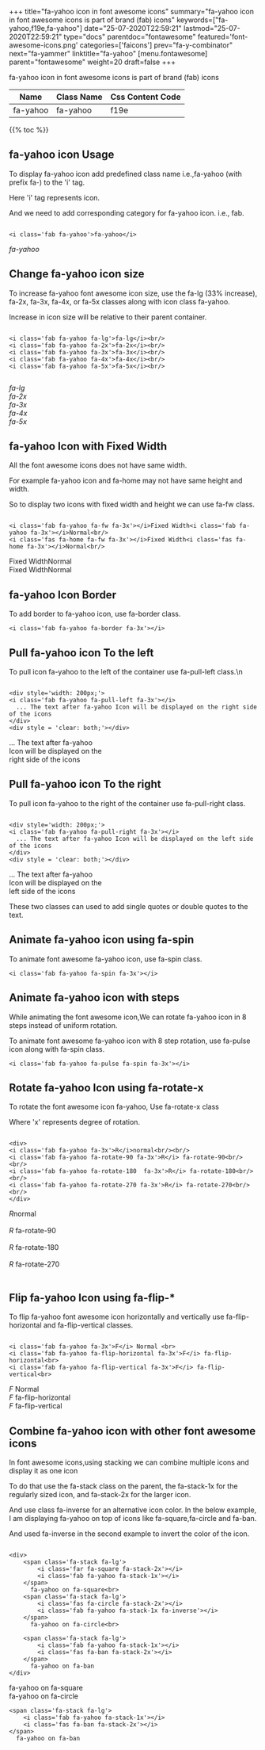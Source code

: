 +++
title="fa-yahoo icon in font awesome icons"
summary="fa-yahoo icon in font awesome icons is part of brand (fab) icons"
keywords=["fa-yahoo,f19e,fa-yahoo"]
date="25-07-2020T22:59:21"
lastmod="25-07-2020T22:59:21"
type="docs"
parentdoc="fontawesome"
featured='font-awesome-icons.png'
categories=['faicons']
prev="fa-y-combinator"
next="fa-yammer"
linktitle="fa-yahoo"
[menu.fontawesome]
parent="fontawesome"
weight=20
draft=false
+++


fa-yahoo icon in font awesome icons is part of brand (fab) icons

<div class='table-responsive'><table class='table'><thead><tr><th>Name</th><th>Class Name</th><th>Css Content Code</th></tr></thead><tbody><tr><td>fa-yahoo</td><td>fa-yahoo</td><td>f19e</td></tr></tbody></table></div>


{{% toc %}}


## fa-yahoo icon Usage

To display fa-yahoo icon add predefined class name i.e.,fa-yahoo (with prefix fa-) to the 'i' tag.

Here 'i' tag represents icon.

And we need to add corresponding category for fa-yahoo icon. i.e., fab.


```

<i class='fab fa-yahoo'>fa-yahoo</i>
```

<i class='fab fa-yahoo'>fa-yahoo</i>




## Change fa-yahoo icon size
To increase fa-yahoo font awesome icon size, use the fa-lg (33% increase), fa-2x, fa-3x, fa-4x, or fa-5x classes along with icon class fa-yahoo.

Increase in icon size will be relative to their parent container. 

```

<i class='fab fa-yahoo fa-lg'>fa-lg</i><br/>
<i class='fab fa-yahoo fa-2x'>fa-2x</i><br/>
<i class='fab fa-yahoo fa-3x'>fa-3x</i><br/>
<i class='fab fa-yahoo fa-4x'>fa-4x</i><br/>
<i class='fab fa-yahoo fa-5x'>fa-5x</i><br/>
            
```

<i class='fab fa-yahoo fa-lg'>fa-lg</i><br/>
<i class='fab fa-yahoo fa-2x'>fa-2x</i><br/>
<i class='fab fa-yahoo fa-3x'>fa-3x</i><br/>
<i class='fab fa-yahoo fa-4x'>fa-4x</i><br/>
<i class='fab fa-yahoo fa-5x'>fa-5x</i><br/>
            



## fa-yahoo Icon with Fixed Width 

All the font awesome icons does not have same width.

For example fa-yahoo icon and fa-home may not have same height and width.

So to display two icons with fixed width and height we can use fa-fw class.


```

<i class='fab fa-yahoo fa-fw fa-3x'></i>Fixed Width<i class='fab fa-yahoo fa-3x'></i>Normal<br/>
<i class='fas fa-home fa-fw fa-3x'></i>Fixed Width<i class='fas fa-home fa-3x'></i>Normal<br/>
```

<i class='fab fa-yahoo fa-fw fa-3x'></i>Fixed Width<i class='fab fa-yahoo fa-3x'></i>Normal<br/>
<i class='fas fa-home fa-fw fa-3x'></i>Fixed Width<i class='fas fa-home fa-3x'></i>Normal<br/>



## fa-yahoo Icon Border 

To add border to fa-yahoo icon, use fa-border class.


```
<i class='fab fa-yahoo fa-border fa-3x'></i>

```
<i class='fab fa-yahoo fa-border fa-3x'></i>





## Pull fa-yahoo icon To the left

To pull icon fa-yahoo to the left of the container use fa-pull-left class.\n

```

<div style='width: 200px;'>
<i class='fab fa-yahoo fa-pull-left fa-3x'></i>
  ... The text after fa-yahoo Icon will be displayed on the right side of the icons
</div>
<div style = 'clear: both;'></div>
```

<div style='width: 200px;'>
<i class='fab fa-yahoo fa-pull-left fa-3x'></i>
  ... The text after fa-yahoo Icon will be displayed on the right side of the icons
</div>
<div style = 'clear: both;'></div>




## Pull fa-yahoo icon To the right
To pull icon fa-yahoo to the right of the container use fa-pull-right class.

```

<div style='width: 200px;'>
<i class='fab fa-yahoo fa-pull-right fa-3x'></i>
  ... The text after fa-yahoo Icon will be displayed on the left side of the icons
</div>
<div style = 'clear: both;'></div>
```

<div style='width: 200px;'>
<i class='fab fa-yahoo fa-pull-right fa-3x'></i>
  ... The text after fa-yahoo Icon will be displayed on the left side of the icons
</div>
<div style = 'clear: both;'></div>

These two classes can used to add single quotes or double quotes to the text.


## Animate fa-yahoo icon using fa-spin
To animate font awesome fa-yahoo icon, use fa-spin class.

```
<i class='fab fa-yahoo fa-spin fa-3x'></i>
```
<i class='fab fa-yahoo fa-spin fa-3x'></i>




## Animate fa-yahoo icon with steps
While animating the font awesome icon,We can rotate fa-yahoo icon in 8 steps instead of uniform rotation.

To animate font awesome fa-yahoo icon with 8 step rotation, use fa-pulse icon along with fa-spin class.


```
<i class='fab fa-yahoo fa-pulse fa-spin fa-3x'></i>

```
<i class='fab fa-yahoo fa-pulse fa-spin fa-3x'></i>





## Rotate fa-yahoo Icon using fa-rotate-x
To rotate the font awesome icon fa-yahoo, Use fa-rotate-x class

Where 'x' represents degree of rotation.


```

<div>
<i class='fab fa-yahoo fa-3x'>R</i>normal<br/><br/>
<i class='fab fa-yahoo fa-rotate-90 fa-3x'>R</i> fa-rotate-90<br/><br/> 
<i class='fab fa-yahoo fa-rotate-180  fa-3x'>R</i> fa-rotate-180<br/><br/> 
<i class='fab fa-yahoo fa-rotate-270 fa-3x'>R</i> fa-rotate-270<br/><br/>
</div>
```

<div>
<i class='fab fa-yahoo fa-3x'>R</i>normal<br/><br/>
<i class='fab fa-yahoo fa-rotate-90 fa-3x'>R</i> fa-rotate-90<br/><br/> 
<i class='fab fa-yahoo fa-rotate-180  fa-3x'>R</i> fa-rotate-180<br/><br/> 
<i class='fab fa-yahoo fa-rotate-270 fa-3x'>R</i> fa-rotate-270<br/><br/>
</div>




## Flip fa-yahoo Icon using fa-flip-*
To flip fa-yahoo font awesome icon horizontally and vertically use fa-flip-horizontal and fa-flip-vertical classes. 

```

<i class='fab fa-yahoo fa-3x'>F</i> Normal <br>
<i class='fab fa-yahoo fa-flip-horizontal fa-3x'>F</i> fa-flip-horizontal<br>
<i class='fab fa-yahoo fa-flip-vertical fa-3x'>F</i> fa-flip-vertical<br>
```

<i class='fab fa-yahoo fa-3x'>F</i> Normal <br>
<i class='fab fa-yahoo fa-flip-horizontal fa-3x'>F</i> fa-flip-horizontal<br>
<i class='fab fa-yahoo fa-flip-vertical fa-3x'>F</i> fa-flip-vertical<br>




## Combine fa-yahoo icon with other font awesome icons
In font awesome icons,using stacking we can combine multiple icons and display it as one icon 

To do that use the fa-stack class on the parent, the fa-stack-1x for the regularly sized icon, and fa-stack-2x for the larger icon.

And use class fa-inverse for an alternative icon color. 
In the below example, I am displaying fa-yahoo on top of icons like fa-square,fa-circle and fa-ban.

And used fa-inverse in the second example to invert the color of the icon.

```

<div>
    <span class='fa-stack fa-lg'>
        <i class='far fa-square fa-stack-2x'></i>
        <i class='fab fa-yahoo fa-stack-1x'></i>
    </span>
      fa-yahoo on fa-square<br>
    <span class='fa-stack fa-lg'>
        <i class='fas fa-circle fa-stack-2x'></i>
        <i class='fab fa-yahoo fa-stack-1x fa-inverse'></i>
    </span>
      fa-yahoo on fa-circle<br>

    <span class='fa-stack fa-lg'>
        <i class='fab fa-yahoo fa-stack-1x'></i>
        <i class='fas fa-ban fa-stack-2x'></i>
    </span>
      fa-yahoo on fa-ban
</div>
```

<div>
    <span class='fa-stack fa-lg'>
        <i class='far fa-square fa-stack-2x'></i>
        <i class='fab fa-yahoo fa-stack-1x'></i>
    </span>
      fa-yahoo on fa-square<br>
    <span class='fa-stack fa-lg'>
        <i class='fas fa-circle fa-stack-2x'></i>
        <i class='fab fa-yahoo fa-stack-1x fa-inverse'></i>
    </span>
      fa-yahoo on fa-circle<br>

    <span class='fa-stack fa-lg'>
        <i class='fab fa-yahoo fa-stack-1x'></i>
        <i class='fas fa-ban fa-stack-2x'></i>
    </span>
      fa-yahoo on fa-ban
</div>






